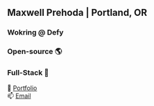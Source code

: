 ## Maxwell Prehoda | Portland, OR
### Wokring @ Defy
### Open-source 🌎
### Full-Stack 🤹
🧑 [Portfolio](https://maxprehoda.info) <br>
📫 [Email](mailto:maxprehoda@gmail.com) <br>

<!--
**MaxPrehoda/MaxPrehoda** is a ✨ _special_ ✨ repository because its `README.md` (this file) appears on your GitHub profile.

